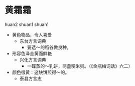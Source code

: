 





# 黄霜霜
huan2 shuan1 shuan1
+ 黄色物品，令人喜爱
  * 东台方言词典
    - 要选～的稻谷做良种。
+ 形容色泽金黄而鲜艳
  * 兴化方言词典
    - 一碟蒸的～乳饼，两盏粳米粥。（《金瓶梅词话》六二）
+ 颜色很黄：这块饼煎得～的。
  * 泰县方言志
